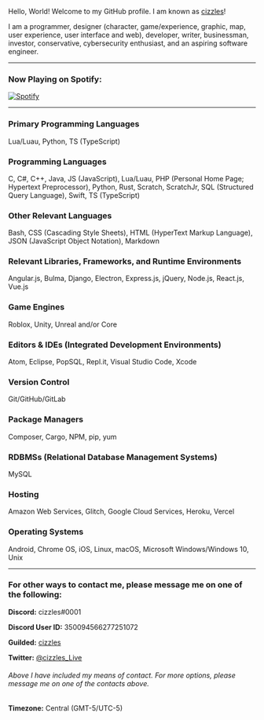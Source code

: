 Hello, World! Welcome to my GitHub profile. I am known as [cizzles](https://github.com/cizzles)!

I am a programmer, designer (character, game/experience, graphic, map, user experience, user interface and web), developer, writer, businessman, investor, conservative, cybersecurity enthusiast, and an aspiring software engineer.

---

### Now Playing on Spotify:

[![Spotify](https://cizzles-now-playing-on-spotify.vercel.app/api/spotify)](https://open.spotify.com/user/apaig6ltu8b8w8ybkg8xa4n66)

---

### Primary Programming Languages

Lua/Luau, Python, TS (TypeScript)

### Programming Languages

C, C#, C++, Java, JS (JavaScript), Lua/Luau, PHP (Personal Home Page; Hypertext Preprocessor), Python, Rust, Scratch, ScratchJr, SQL (Structured Query Language), Swift, TS (TypeScript)

### Other Relevant Languages

Bash, CSS (Cascading Style Sheets), HTML (HyperText Markup Language), JSON (JavaScript Object Notation), Markdown

### Relevant Libraries, Frameworks, and Runtime Environments

Angular.js, Bulma, Django, Electron, Express.js, jQuery, Node.js, React.js, Vue.js

### Game Engines

Roblox, Unity, Unreal and/or Core

### Editors & IDEs (Integrated Development Environments)

Atom, Eclipse, PopSQL, Repl.it, Visual Studio Code, Xcode

### Version Control

Git/GitHub/GitLab

### Package Managers

Composer, Cargo, NPM, pip, yum

### RDBMSs (Relational Database Management Systems)

MySQL

### Hosting

Amazon Web Services, Glitch, Google Cloud Services, Heroku, Vercel

### Operating Systems

Android, Chrome OS, iOS, Linux, macOS, Microsoft Windows/Windows 10, Unix

---

### For other ways to contact me, please message me on one of the following:

**Discord:** cizzles#0001

**Discord User ID:** 350094566277251072

**Guilded:** [cizzles](https://www.guilded.gg/u/cizzles)

**Twitter:** [@cizzles_Live](https://twitter.com/cizzles_Live)

###### Above I have included my means of contact. For more options, please message me on one of the contacts above.

**Timezone:** Central (GMT-5/UTC-5)
